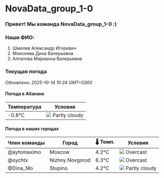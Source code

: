 # NovaData_group_1-0
### Привет! Мы команда NovaData_group_1-0 :)

### Наши ФИО:
1. Шмелев Александр Игоревич
2. Моисеева Дина Валерьевна
3. Алпатова Марианна Валерьевна

### Текущая погода
<!-- WEATHER:START -->
_Обновлено: 2025-10-14 10:24 GMT+0300_

#### Погода в Абакане

| Температура | Условия |
|-------------|----------|
| -0.8°C     | ![](https://cdn.weatherapi.com/weather/64x64/day/116.png) Partly cloudy |

#### Погода в наших городах

| Член команды  | Город               | 🌡️ Темп.  | Условия          |
|---------------|---------------------|-----------|--------------------|
| @aytomaximo    | Moscow              |    4.2°C | ![](https://cdn.weatherapi.com/weather/64x64/day/122.png) Overcast     |
| @sychtx        | Nizhny Novgorod     |    6.3°C | ![](https://cdn.weatherapi.com/weather/64x64/day/122.png) Overcast     |
| @Dina_Mo       | Stupino             |    4.2°C | ![](https://cdn.weatherapi.com/weather/64x64/day/116.png) Partly cloudy |

<!-- WEATHER:END -->
